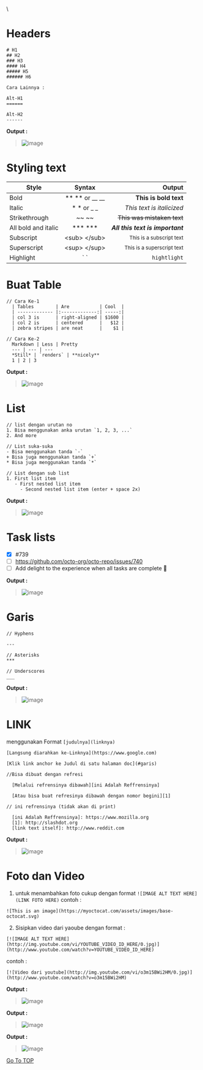 \
# Headers
~~~
# H1
## H2
### H3
#### H4
##### H5
###### H6

Cara Lainnya :

Alt-H1
======

Alt-H2
------
~~~

**Output :**
> ![image](https://i.imgur.com/UyH77Dc.png)


# Styling text
  
| Style                       | Syntax                    | Output                                |
| ----------------------------|:-------------------------:| -------------------------------------:|
| Bold                        | ** ** or __ __            | **This is bold text**                 |
| Italic                      | * * or _ _                | _This text is italicized_             |
| Strikethrough               | ~~ ~~                     | ~~This was mistaken text~~            |
| All bold and italic         | *** ***                   | ***All this text is important***      |
| Subscript                   | \<sub> \</sub>            | <sub>This is a subscript text</sub>   |
| Superscript                 | \<sup> \</sup>            | <sup>This is a superscript text</sup> |
| Highlight                   | \` \`                     | `hightlight`                          |


# Buat Table
~~~
// Cara Ke-1
  | Tables        | Are           | Cool  |
  | ------------- |:-------------:| -----:|
  | col 3 is      | right-aligned | $1600 |
  | col 2 is      | centered      |   $12 |
  | zebra stripes | are neat      |    $1 |

// Cara Ke-2
  Markdown | Less | Pretty
  --- | --- | ---
  *Still* | `renders` | **nicely**
  1 | 2 | 3
~~~
  
**Output :**
> ![image](https://i.imgur.com/hHELbRq.png)
  
# List
~~~
// list dengan urutan no
1. Bisa menggunakan anka urutan `1, 2, 3, ...`
2. And more

// List suka-suka
- Bisa menggunakan tanda `-`
+ Bisa juga menggunakan tanda `+`
* Bisa juga menggunakan tanda `*`

// List dengan sub list
1. First list item
   - First nested list item
     - Second nested list item (enter + space 2x) 
~~~

**Output :**
> ![image](https://i.imgur.com/H5Zuug0.png)


# Task lists
- [x] #739
- [ ] https://github.com/octo-org/octo-repo/issues/740
- [ ] Add delight to the experience when all tasks are complete :tada:

**Output :**
> ![image](https://i.imgur.com/xrSXYW9.png)



# Garis
~~~
// Hyphens

---

// Asterisks
***

// Underscores
___
~~~

**Output :**
> ![image](https://i.imgur.com/3BWRBbf.png)


# LINK
menggunakan Format `[judulnya](linknya)`
~~~
[Langsung diarahkan ke-Linknya](https://www.google.com)

[Klik link anchor ke Judul di satu halaman doc](#garis)

//Bisa dibuat dengan refresi

  [Melalui refrensinya dibawah][ini Adalah Reffrensinya]
  
  [Atau bisa buat refresinya dibawah dengan nomor begini][1]

// ini refrensinya (tidak akan di print)

  [ini Adalah Reffrensinya]: https://www.mozilla.org
  [1]: http://slashdot.org
  [link text itself]: http://www.reddit.com
~~~

**Output :**
> ![image](https://i.imgur.com/llyTU8q.png)



# Foto dan Video

1. untuk menambahkan foto cukup dengan format `![IMAGE ALT TEXT HERE](LINK FOTO HERE)`
contoh :
~~~
![This is an image](https://myoctocat.com/assets/images/base-octocat.svg)
~~~

2. Sisipkan video dari yaoube dengan format :
~~~
[![IMAGE ALT TEXT HERE](http://img.youtube.com/vi/YOUTUBE_VIDEO_ID_HERE/0.jpg)](http://www.youtube.com/watch?v=YOUTUBE_VIDEO_ID_HERE)
~~~
contoh :
~~~
[![Video dari youtube](http://img.youtube.com/vi/o3m15BWi2HM/0.jpg)](http://www.youtube.com/watch?v=o3m15BWi2HM)
~~~





**Output :**
> ![image]()

**Output :**
> ![image]()

**Output :**
> ![image]()

[Go To TOP](#headers)
